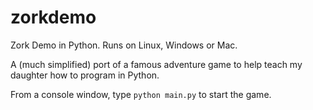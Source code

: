 # zorkdemo
Zork Demo in Python. 
Runs on Linux, Windows or Mac.

A (much simplified) port of a famous adventure game to help teach my daughter how to program in Python.

From a console window, type `python main.py` to start the game.

